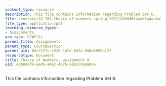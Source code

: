 ```yaml
---
content_type: resource
description: This file contains information regarding Problem Set 8.
file: /courses/18-781-theory-of-numbers-spring-2012/e8b0d6f4aed6a4ac4a765e5570a9a0a6_MIT18_781S12_pset8.pdf
file_type: application/pdf
learning_resource_types:
- Assignments
ocw_type: OCWFile
parent_title: Assignments
parent_type: CourseSection
parent_uid: 84c22f7c-e328-142d-947e-896af650a12f
resourcetype: Document
title: Theory of Numbers, assignment 8
uid: e8b0d6f4-aed6-a4ac-4a76-5e5570a9a0a6
---
```

This file contains information regarding Problem Set 8.

